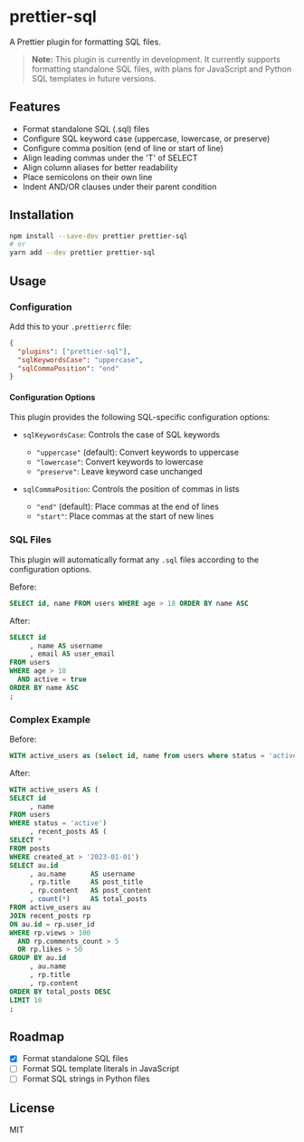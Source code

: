 # prettier-sql

A Prettier plugin for formatting SQL files.

> **Note:** This plugin is currently in development. It currently supports formatting standalone SQL files, with plans for JavaScript and Python SQL templates in future versions.

## Features

- Format standalone SQL (.sql) files
- Configure SQL keyword case (uppercase, lowercase, or preserve)
- Configure comma position (end of line or start of line)
- Align leading commas under the 'T' of SELECT
- Align column aliases for better readability
- Place semicolons on their own line
- Indent AND/OR clauses under their parent condition

## Installation

```bash
npm install --save-dev prettier prettier-sql
# or
yarn add --dev prettier prettier-sql
```

## Usage

### Configuration

Add this to your `.prettierrc` file:

```json
{
  "plugins": ["prettier-sql"],
  "sqlKeywordsCase": "uppercase",
  "sqlCommaPosition": "end"
}
```

#### Configuration Options

This plugin provides the following SQL-specific configuration options:

- `sqlKeywordsCase`: Controls the case of SQL keywords
  - `"uppercase"` (default): Convert keywords to uppercase
  - `"lowercase"`: Convert keywords to lowercase
  - `"preserve"`: Leave keyword case unchanged
  
- `sqlCommaPosition`: Controls the position of commas in lists
  - `"end"` (default): Place commas at the end of lines
  - `"start"`: Place commas at the start of new lines

### SQL Files

This plugin will automatically format any `.sql` files according to the configuration options.

Before:
```sql
SELECT id, name FROM users WHERE age > 18 ORDER BY name ASC
```

After:
```sql
SELECT id
     , name AS username
     , email AS user_email
FROM users
WHERE age > 18
  AND active = true
ORDER BY name ASC
;
```

### Complex Example

Before:
```sql
WITH active_users as (select id, name from users where status = 'active'), recent_posts as (select * from posts where created_at > '2023-01-01') SELECT au.id, au.name as username, rp.title as post_title, rp.content as post_content, count(*) as total_posts FROM active_users au JOIN recent_posts rp ON au.id = rp.user_id where rp.views > 100 AND rp.comments_count > 5 OR rp.likes > 50 GROUP BY au.id, au.name, rp.title, rp.content ORDER BY total_posts DESC LIMIT 10;
```

After:
```sql
WITH active_users AS (
SELECT id
     , name 
FROM users 
WHERE status = 'active')
     , recent_posts AS (
SELECT * 
FROM posts 
WHERE created_at > '2023-01-01') 
SELECT au.id
     , au.name      AS username
     , rp.title     AS post_title
     , rp.content   AS post_content
     , count(*)     AS total_posts 
FROM active_users au 
JOIN recent_posts rp 
ON au.id = rp.user_id 
WHERE rp.views > 100 
  AND rp.comments_count > 5 
  OR rp.likes > 50 
GROUP BY au.id
     , au.name
     , rp.title
     , rp.content 
ORDER BY total_posts DESC 
LIMIT 10
;
```

## Roadmap

- [x] Format standalone SQL files
- [ ] Format SQL template literals in JavaScript
- [ ] Format SQL strings in Python files

## License

MIT